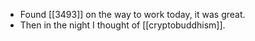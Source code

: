 - Found [[3493]] on the way to work today, it was great.
- Then in the night I thought of [[cryptobuddhism]].
